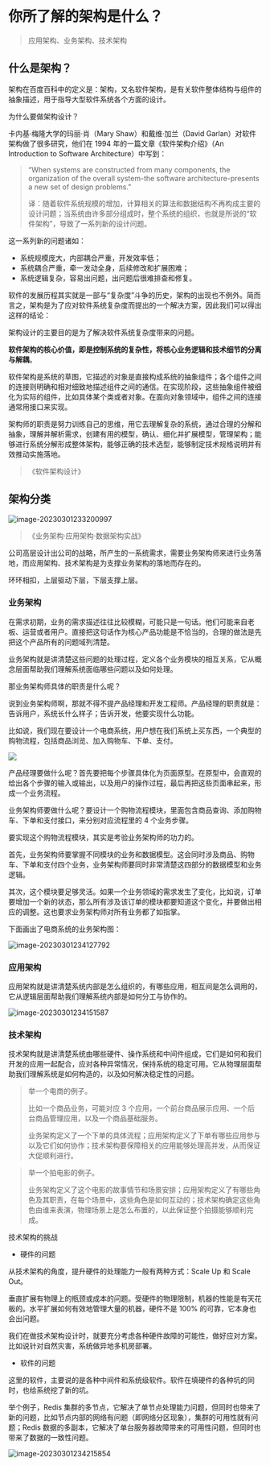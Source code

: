 # 你所了解的架构是什么？

> 应用架构、业务架构、技术架构

## 什么是架构？

架构在百度百科中的定义是：架构，又名软件架构，是有关软件整体结构与组件的抽象描述，用于指导大型软件系统各个方面的设计。

为什么要做架构设计？

卡内基·梅隆大学的玛丽·肖（Mary Shaw）和戴维·加兰（David Garlan）对软件架构做了很多研究，他们在 1994 年的一篇文章《软件架构介绍》（An Introduction to Software Architecture）中写到：

> “When systems are constructed from many components, the organization of the overall system-the software architecture-presents a new set of design problems.”
>
> 译：随着软件系统规模的增加，计算相关的算法和数据结构不再构成主要的设计问题；当系统由许多部分组成时，整个系统的组织，也就是所说的“软件架构”，导致了一系列新的设计问题。

这一系列新的问题诸如：

- 系统规模庞大，内部耦合严重，开发效率低；
- 系统耦合严重，牵一发动全身，后续修改和扩展困难；
- 系统逻辑复杂，容易出问题，出问题后很难排查和修复。

软件的发展历程其实就是一部与“复杂度”斗争的历史，架构的出现也不例外。简而言之，架构是为了应对软件系统复杂度而提出的一个解决方案，因此我们可以得出这样的结论：

架构设计的主要目的是为了解决软件系统复杂度带来的问题。



**软件架构的核心价值，即是控制系统的复杂性，将核心业务逻辑和技术细节的分离与解耦**。

软件架构是系统的草图，它描述的对象是直接构成系统的抽象组件；各个组件之间的连接则明确和相对细致地描述组件之间的通信。在实现阶段，这些抽象组件被细化为实际的组件，比如具体某个类或者对象。在面向对象领域中，组件之间的连接通常用接口来实现。

架构师的职责是努力训练自己的思维，用它去理解复杂的系统，通过合理的分解和抽象，理解并解析需求，创建有用的模型，确认、细化并扩展模型，管理架构；能够进行系统分解形成整体架构，能够正确的技术选型，能够制定技术规格说明并有效推动实施落地。

> 《软件架构设计》

## 架构分类

![image-20230301233200997](https://technotes.oss-cn-shenzhen.aliyuncs.com/2023/202303012332076.png)

> 《业务架构·应用架构·数据架构实战》

公司高层设计出公司的战略，所产生的一系统需求，需要业务架构师来进行业务落地，而应用架构、技术架构是为支撑业务架构的落地而存在的。

环环相扣，上层驱动下层，下层支撑上层。

### 业务架构

在需求初期，业务的需求描述往往比较模糊，可能只是一句话。他们可能来自老板、运营或者用户。直接把这句话作为核心产品功能是不恰当的，合理的做法是先把这个产品所有的问题域列清楚。

业务架构就是讲清楚这些问题的处理过程，定义各个业务模块的相互关系，它从概念层面帮助我们理解系统面临哪些问题以及如何处理。

那业务架构师具体的职责是什么呢？

说到业务架构师啊，那就不得不提产品经理和开发工程师。产品经理的职责就是：告诉用户，系统长什么样子；告诉开发，他要实现什么功能。

比如说，我们现在要设计一个电商系统，用户想在我们系统上买东西，一个典型的购物流程，包括商品浏览、加入购物车、下单、支付。

![](https://technotes.oss-cn-shenzhen.aliyuncs.com/2021/images/20210722231720.png)

产品经理要做什么呢？首先要把每个步骤具体化为页面原型。在原型中，会直观的给出各个步骤的输入或输出，以及用户的操作过程，最后再把这些页面串起来，形成一个业务流程。

业务架构师要做什么呢？要设计一个购物流程模块，里面包含商品查询、添加购物车、下单和支付接口，来分别对应流程里的 4 个业务步骤。

要实现这个购物流程模块，其实是考验业务架构师的功力的。

首先，业务架构师要掌握不同模块的业务和数据模型。这会同时涉及商品、购物车、下单和支付四个业务，业务架构师要同时非常清楚这四部分的数据模型和业务逻辑。

其次，这个模块要足够灵活。如果一个业务领域的需求发生了变化，比如说，订单要增加一个新的状态，那么所有涉及该订单的模块都要知道这个变化，并要做出相应的调整。这也要求业务架构师对所有业务都了如指掌。

下面画出了电商系统的业务架构图：

![image-20230301234127792](https://technotes.oss-cn-shenzhen.aliyuncs.com/2023/202303012341825.png)



### 应用架构

应用架构就是讲清楚系统内部是怎么组织的，有哪些应用，相互间是怎么调用的，它从逻辑层面帮助我们理解系统内部是如何分工与协作的。

![image-20230301234151587](https://technotes.oss-cn-shenzhen.aliyuncs.com/2023/202303012341623.png)



### 技术架构

技术架构就是讲清楚系统由哪些硬件、操作系统和中间件组成，它们是如何和我们开发的应用一起配合，应对各种异常情况，保持系统的稳定可用。它从物理层面帮助我们理解系统是如何构造的，以及如何解决稳定性的问题。

> 举一个电商的例子。
>
> 比如一个商品业务，可能对应 3 个应用，一个前台商品展示应用、一个后台商品管理应用，以及一个商品基础服务。
>
> 业务架构定义了一个下单的具体流程；应用架构定义了下单有哪些应用参与以及它们如何协作；技术架构要保障相关的应用能够处理高并发，从而保证大促顺利进行。

> 举一个拍电影的例子。
>
> 业务架构定义了这个电影的故事情节和场景安排；应用架构定义了有哪些角色及其职责，在每个场景中，这些角色是如何互动的；技术架构确定这些角色由谁来表演，物理场景上是怎么布置的，以此保证整个拍摄能够顺利完成。

技术架构的挑战

- 硬件的问题

从技术架构的角度，提升硬件的处理能力一般有两种方式：Scale Up 和 Scale Out。

垂直扩展有物理上的瓶颈或成本的问题。受硬件的物理限制，机器的性能是有天花板的。水平扩展如何有效地管理大量的机器，硬件不是 100% 的可靠，它本身也会出问题。

我们在做技术架构设计时，就要充分考虑各种硬件故障的可能性，做好应对方案。比如说针对自然灾害，系统做异地多机房部署。

- 软件的问题

这里的软件，主要说的是各种中间件和系统级软件。软件在填硬件的各种坑的同时，也给系统挖了新的坑。

举个例子，Redis 集群的多节点，它解决了单节点处理能力问题，但同时也带来了新的问题，比如节点内部的网络有问题（即网络分区现象），集群的可用性就有问题；Redis 数据的多副本，它解决了单台服务器故障带来的可用性问题，但同时也带来了数据的一致性问题。

![image-20230301234215854](https://technotes.oss-cn-shenzhen.aliyuncs.com/2023/202303012342895.png)
